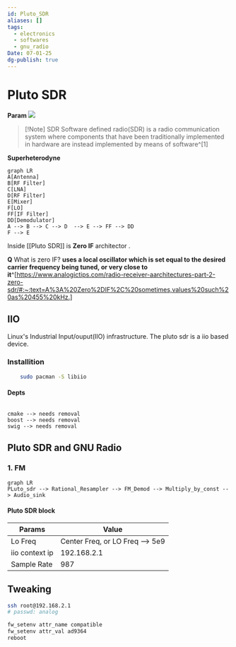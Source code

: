 ```yaml
---
id: Pluto_SDR
aliases: []
tags:
  - electronics
  - softwares
  - gnu_radio
Date: 07-01-25
dg-publish: true
---
```

# Pluto SDR
**Param**
![](https://wiki.gnuradio.org/images/7/76/Pluto_FM_fg.png)

>[!Note] SDR 
>Software defined radio(SDR) is a radio communication system where components that have been traditionally implemented in hardware are instead implemented by means of software^[1]

**Superheterodyne**

```mermaid
graph LR
A[Antenna] 
B[RF Filter]
C[LNA]
D[RF Filter]
E[Mixer]
F[LO]
FF[IF Filter]
DD[Demodulator]
A --> B --> C --> D  --> E --> FF --> DD
F --> E

```

Inside [[Pluto SDR]] is **Zero IF** architector .

**Q** What is zero IF? 
**uses a local oscillator which is set equal to the desired carrier frequency being tuned, or very close to it**^[https://www.analogictips.com/radio-receiver-aarchitectures-part-2-zero-sdr/#:~:text=A%3A%20Zero%2DIF%2C%20sometimes,values%20such%20as%20455%20kHz.]

## IIO 
Linux's Industrial Input/ouput(IIO) infrastructure. The pluto sdr is a iio based device. 
### Installition

```bash
	sudo pacman -S libiio

```

#### Depts

```

cmake --> needs removal
boost --> needs removal 
swig --> needs removal 

```

## Pluto SDR and GNU Radio 

### **1. FM**

```mermaid
graph LR 
PLuto_sdr --> Rational_Resampler --> FM_Demod --> Multiply_by_const --> Audio_sink

```

#### Pluto SDR block 

| Params         | Value                           |
| -------------- | ------------------------------- |
| Lo Freq        | Center Freq, or LO Freq --> 5e9 |
| iio context ip | 192.168.2.1                     |
| Sample Rate    | 987                             |

## Tweaking

```bash
ssh root@192.168.2.1
# passwd: analog 

fw_setenv attr_name compatible
fw_setenv attr_val ad9364
reboot

```